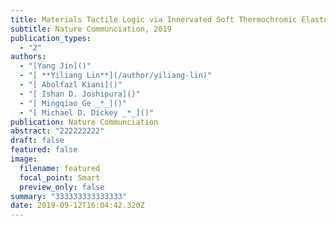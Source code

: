 ```yaml
---
title: Materials Tactile Logic via Innervated Soft Thermochromic Elastomers
subtitle: Nature Communciation, 2019
publication_types:
  - "2"
authors:
  - "[Yang Jin]()"
  - "[ **Yiliang Lin**](/author/yiliang-lin)"
  - "[ Abolfazl Kiani]()"
  - "[ Ishan D. Joshipura]()"
  - "[ Mingqiao Ge _*_]()"
  - "[ Michael D. Dickey _*_]()"
publication: Nature Communciation
abstract: "222222222"
draft: false
featured: false
image:
  filename: featured
  focal_point: Smart
  preview_only: false
summary: "333333333333333"
date: 2019-09-12T16:04:42.320Z
---
```

